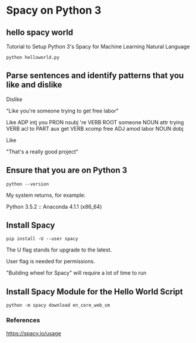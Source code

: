 # Spacy on Python 3
## hello spacy world

Tutorial to Setup Python 3's Spacy for Machine Learning Natural Language

```python helloworld.py```

## Parse sentences and identify patterns that you like and dislike

Dislike

"Like you're someone trying to get free labor"

Like ADP intj
you PRON nsubj
're VERB ROOT
someone NOUN attr
trying VERB acl
to PART aux
get VERB xcomp
free ADJ amod
labor NOUN dobj

Like

"That's a really good project"

## Ensure that you are on Python 3

```python --version```

My system returns, for example:

Python 3.5.2 :: Anaconda 4.1.1 (x86_64)

## Install Spacy

```pip install -U --user spacy```

The U flag stands for upgrade to the latest.

User flag is needed for permissions.

"Building wheel for Spacy" will require a lot of time to run

## Install Spacy Module for the Hello World Script

```python -m spacy download en_core_web_sm```

### References

https://spacy.io/usage
